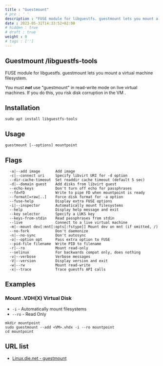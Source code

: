 ```yaml
---
title : "Guestmount"
# pre : ' '
description : "FUSE module for libguestfs. guestmount lets you mount a virtual machine filesystem."
date : 2023-05-31T14:33:52+02:00
# hidden : true
# draft : true
weight : 0
# tags : ['']
---
```


## Guestmount /libguestfs-tools

FUSE module for libguestfs. guestmount lets you mount a virtual machine filesystem.

You must ***not*** use "guestmount" in read-write mode on live virtual machines. If you do this, you risk disk corruption in the VM .

## Installation

```plain
sudo apt install libguestfs-tools
```

## Usage

```plain
guestmount [--options] mountpoint
```

## Flags

```plain
  -a|--add image       Add image
  -c|--connect uri     Specify libvirt URI for -d option
  --dir-cache-timeout  Set readdir cache timeout (default 5 sec)
  -d|--domain guest    Add disks from libvirt guest
  --echo-keys          Don't turn off echo for passphrases
  --fd=FD              Write to pipe FD when mountpoint is ready
  --format[=raw|..]    Force disk format for -a option
  --fuse-help          Display extra FUSE options
  -i|--inspector       Automatically mount filesystems
  --help               Display help message and exit
  --key selector       Specify a LUKS key
  --keys-from-stdin    Read passphrases from stdin
  --live               Connect to a live virtual machine
  -m|--mount dev[:mnt[:opts[:fstype]] Mount dev on mnt (if omitted, /)
  --no-fork            Don't daemonize
  -n|--no-sync         Don't autosync
  -o|--option opt      Pass extra option to FUSE
  --pid-file filename  Write PID to filename
  -r|--ro              Mount read-only
  --selinux            For backwards compat only, does nothing
  -v|--verbose         Verbose messages
  -V|--version         Display version and exit
  -w|--rw              Mount read-write
  -x|--trace           Trace guestfs API calls
```

## Examples

### Mount .VDH(X) Virtual Disk

- `-i` - Automatically mount filesystems
- `--ro` - Read Only

```plain
mkdir mountpoint
sudo guestmount --add <VM>.vhdx -i --ro mountpoint
cd mountpoint
```

## URL list

- [Linux.die.net - guestmount](https://linux.die.net/man/1/guestmount)
